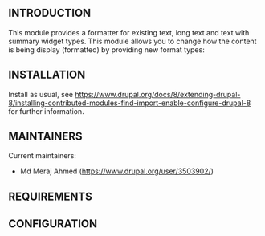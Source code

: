 INTRODUCTION
------------
 
This module provides a formatter for existing text, long text and text with summary widget types. 
This module allows you to change how the content is being display (formatted) by providing new format types:


INSTALLATION
------------

Install as usual, see
https://www.drupal.org/docs/8/extending-drupal-8/installing-contributed-modules-find-import-enable-configure-drupal-8 
for further information.


MAINTAINERS
-----------

Current maintainers:

 * Md Meraj Ahmed (https://www.drupal.org/user/3503902/)
 
REQUIREMENTS
------------


CONFIGURATION
------------- 
